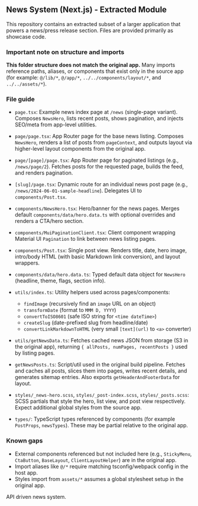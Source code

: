## News System (Next.js) - Extracted Module

This repository contains an extracted subset of a larger application that powers a news/press release section. Files are provided primarily as showcase code.

### Important note on structure and imports
**This folder structure does not match the original app.** Many imports reference paths, aliases, or components that exist only in the source app (for example: `@/lib/*`, `@/app/*`, `../../components/layout/*`, and `../../assets/*`).

### File guide
- `page.tsx`: Example news index page at `/news` (single-page variant). Composes `NewsHero`, lists recent posts, shows pagination, and injects SEO/meta from app-level utilities.
- `page/page.tsx`: App Router page for the base news listing. Composes `NewsHero`, renders a list of posts from `pageContext`, and outputs layout via higher-level layout components from the original app.
- `page/[page]/page.tsx`: App Router page for paginated listings (e.g., `/news/page/2`). Fetches posts for the requested page, builds the feed, and renders pagination.
- `[slug]/page.tsx`: Dynamic route for an individual news post page (e.g., `/news/2024-06-01-sample-headline`). Delegates UI to `components/Post.tsx`.

- `components/NewsHero.tsx`: Hero/banner for the news pages. Merges default `components/data/hero.data.ts` with optional overrides and renders a CTA/hero section.
- `components/MuiPaginationClient.tsx`: Client component wrapping Material UI `Pagination` to link between news listing pages.
- `components/Post.tsx`: Single post view. Renders title, date, hero image, intro/body HTML (with basic Markdown link conversion), and layout wrappers.
- `components/data/hero.data.ts`: Typed default data object for `NewsHero` (headline, theme, flags, section info).

- `utils/index.ts`: Utility helpers used across pages/components:
  - `findImage` (recursively find an `image` URL on an object)
  - `transformDate` (format to `MMM D, YYYY`)
  - `convertToISO8601` (safe ISO string for `<time dateTime>`)
  - `createSlug` (date-prefixed slug from headline/date)
  - `convertLinkMarkdownToHTML` (very small `[text](url)` to `<a>` converter)
- `utils/getNewsData.ts`: Fetches cached news JSON from storage (S3 in the original app), returning `{ allPosts, numPages, recentPosts }` used by listing pages.

- `getNewsPosts.ts`: Script/util used in the original build pipeline. Fetches and caches all posts, slices them into pages, writes recent details, and generates sitemap entries. Also exports `getHeaderAndFooterData` for layout.

- `styles/_news-hero.scss`, `styles/_post-index.scss`, `styles/_posts.scss`: SCSS partials that style the hero, list view, and post view respectively. Expect additional global styles from the source app.
- `types/`: TypeScript types referenced by components (for example `PostProps`, `newsTypes`). These may be partial relative to the original app.

### Known gaps
- External components referenced but not included here (e.g., `StickyMenu`, `CtaButton`, `BaseLayout`, `ClientLayoutHelper`) are in the original app.
- Import aliases like `@/*` require matching tsconfig/webpack config in the host app.
- Styles import from `assets/*` assumes a global stylesheet setup in the original app.

API driven news system. 
